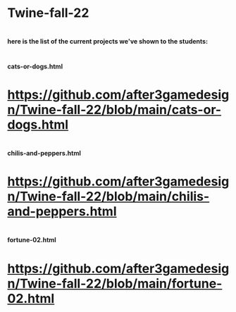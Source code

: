 # Twine-fall-22
# <h4>here is the list of the current projects we've shown to the students:</h6>
# <h4>cats-or-dogs.html 
# https://github.com/after3gamedesign/Twine-fall-22/blob/main/cats-or-dogs.html
# <h4>chilis-and-peppers.html 
# https://github.com/after3gamedesign/Twine-fall-22/blob/main/chilis-and-peppers.html
# <h4>fortune-02.html</h6>
# https://github.com/after3gamedesign/Twine-fall-22/blob/main/fortune-02.html
# 
#
#
#
